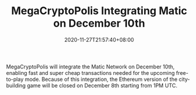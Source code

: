 ﻿---
title: "MegaCryptoPolis Integrating Matic on December 10th"
date: 2020-11-27T21:57:40+08:00
lastmod: 2020-11-27T16:45:40+08:00
draft: false
authors: ["Janet"]
description: "MegaCryptoPolis will integrate the Matic Network on December 10th, enabling fast and super cheap transactions needed for the upcoming free-to-play mode. Because of this integration, the Ethereum version of the city-building game will be closed on December 8th starting from 1PM UTC."
featuredImage: "megacryptopolis-integrating-matic-on-december-10th.png"
tags: ["Virtual World","Play to Earn"]
categories: ["news"]
news: ["Virtual World"]
weight: 
lightgallery: true
pinned: false
recommend: false
recommend1: false
---

MegaCryptoPolis will integrate the Matic Network on December 10th, enabling fast and super cheap transactions needed for the upcoming free-to-play mode. Because of this integration, the Ethereum version of the city-building game will be closed on December 8th starting from 1PM UTC.

<!--more-->

